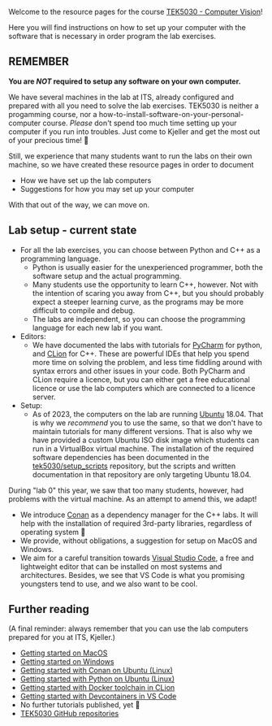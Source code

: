 Welcome to the resource pages for the course [TEK5030 - Computer Vision](https://www.uio.no/studier/emner/matnat/its/TEK5030/)!

Here you will find instructions on how to set up your computer with the software that is necessary in order program the lab exercises.

## REMEMBER

**You are *NOT* required to setup any software on your own computer.**

We have several machines in the lab at ITS, already configured and prepared with all you need to solve the lab exercises. TEK5030 is neither a progamming course, nor a how-to-install-software-on-your-personal-computer course. *Please* don't spend too much time setting up your computer if you run into troubles. Just come to Kjeller and get the most out of your precious time! 🙂

Still, we experience that many students want to run the labs on their own machine, so we have created these resource pages in order to document

- How we have set up the lab computers
- Suggestions for how you may set up your computer

With that out of the way, we can move on.

## Lab setup - current state

- For all the lab exercises, you can choose between Python and C++ as a programming language.
   - Python is usually easier for the unexperienced programmer, both the software setup and the actual programming.
   - Many students use the opportunity to learn C++, however. Not with the intention of scaring you away from C++, but you should probably expect a steeper learning curve, as the programs may be more difficult to compile and debug.
   - The labs are independent, so you can choose the programming language for each new lab if you want.
- Editors:
   - We have documented the labs with tutorials for [PyCharm](https://www.jetbrains.com/pycharm/) for python, and [CLion](https://www.jetbrains.com/clion/) for C++. These are powerful IDEs that help you spend more time on solving the problem, and less time fiddling around with syntax errors and other issues in your code. Both PyCharm and CLion require a licence, but you can either get a free educational licence or use the lab computers which are connected to a licence server.
- Setup:
    - As of 2023, the computers on the lab are running [Ubuntu](https://ubuntu.com/desktop) 18.04. That is why we _recommend_ you to use the same, so that we don't have to maintain tutorials for many different versions. That is also why we have provided a custom Ubuntu ISO disk image which students can run in a VirtualBox virtual machine. The installation of the required software dependencies has been documented in the [tek5030/setup_scripts](https://github.com/tek5030/setup_scripts) repository, but the scripts and written documentation in that repository are only targeting Ubuntu 18.04.

During "lab 0" this year, we saw that too many students, however, had problems with the virtual machine. As an attempt to amend this, we adapt!

- We introduce [Conan](https://conan.io/) as a dependency manager for the C++ labs. It will help with the installation of required 3rd-party libraries, regardless of operating system 🤞
- We provide, without obligations, a suggestion for setup on MacOS and Windows.
- We aim for a careful transition towards [Visual Studio Code](https://code.visualstudio.com/), a free and lightweight editor that can be installed on most systems and architectures. Besides, we see that VS Code is what you promising youngsters tend to use, and we also want to be cool.

## Further reading

(A final reminder: always remember that you can use the lab computers prepared for you at ITS, Kjeller.)

- [Getting started on MacOS](/tutorial/macos.md)
- [Getting started on Windows](/tutorial/windows.md)
- [Getting started with Conan on Ubuntu (Linux)](/tutorial/conan.md)
- [Getting started with Python on Ubuntu (Linux)](/tutorial/python.md)
- [Getting started with Docker toolchain in CLion](/tutorial/docker-toolchain.md)
- [Getting started with Devcontainers in VS Code](/tutorial/devcontainer.md)
- No further tutorials published, yet 🤷
- [TEK5030 GitHub repositories](https://github.com/tek5030/)
